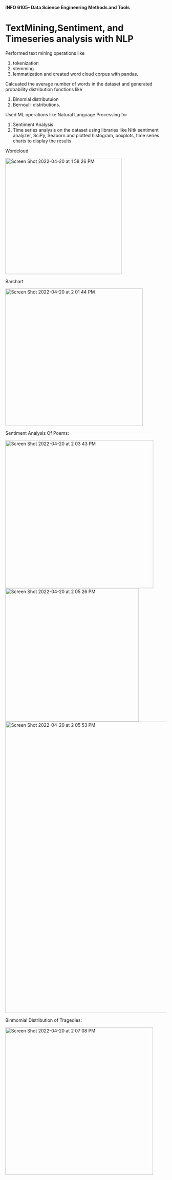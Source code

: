 

**INFO 6105- Data Science Engineering Methods and Tools**

# TextMining,Sentiment, and Timeseries analysis with NLP

Performed text mining operations like 
1) tokenization
2) stemming
3) lemmatization and created word cloud corpus with pandas. 
 
Calcuated the average number of words in the dataset and generated probability distribution functions like 
1) Binomial distributuion
2) Bernoulli distributions. 

Used ML operations like Natural Language Processing for 
1) Sentiment Analysis 
2)  Time series analysis on the dataset using libraries like Nltk sentiment analyzer, SciPy, Seaborn 
and plotted histogram, boxplots, time series charts to display the results

Wordcloud

<img width="363" alt="Screen Shot 2022-04-20 at 1 58 26 PM" src="https://user-images.githubusercontent.com/96019418/164293527-47c10cd3-59c5-4667-971e-4f8d4041af60.png">

Barchart

<img width="429" alt="Screen Shot 2022-04-20 at 2 01 44 PM" src="https://user-images.githubusercontent.com/96019418/164294051-1d553fb5-e53f-46f9-9418-38b19d182673.png">

Sentiment Analysis Of Poems:

<img width="462" alt="Screen Shot 2022-04-20 at 2 03 43 PM" src="https://user-images.githubusercontent.com/96019418/164294452-06936a57-485c-401b-8346-4d1ffc458460.png">

<img width="417" alt="Screen Shot 2022-04-20 at 2 05 26 PM" src="https://user-images.githubusercontent.com/96019418/164294614-8b57c978-efc4-4fe9-954b-8bbd1d26f818.png">

<img width="910" alt="Screen Shot 2022-04-20 at 2 05 53 PM" src="https://user-images.githubusercontent.com/96019418/164294674-6463a892-92ac-4473-8e67-f065ff50366b.png">

Binmomial Distribution of Tragedies:

<img width="461" alt="Screen Shot 2022-04-20 at 2 07 08 PM" src="https://user-images.githubusercontent.com/96019418/164294836-40f0f5ba-8efb-4152-bbda-f8d2498eb1cb.png">





